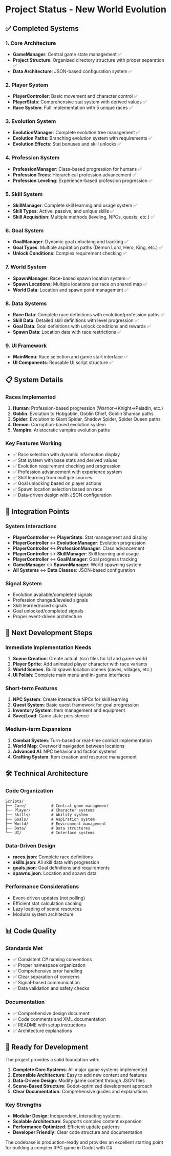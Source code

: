 # Project Status - New World Evolution

## ✅ Completed Systems

### 1. Core Architecture
- **GameManager**: Central game state management ✅
- **Project Structure**: Organized directory structure with proper separation ✅
- **Data Architecture**: JSON-based configuration system ✅

### 2. Player System
- **PlayerController**: Basic movement and character control ✅
- **PlayerStats**: Comprehensive stat system with derived values ✅
- **Race System**: Full implementation with 5 unique races ✅

### 3. Evolution System
- **EvolutionManager**: Complete evolution tree management ✅
- **Evolution Paths**: Branching evolution system with requirements ✅
- **Evolution Effects**: Stat bonuses and skill unlocks ✅

### 4. Profession System  
- **ProfessionManager**: Class-based progression for humans ✅
- **Profession Trees**: Hierarchical profession advancement ✅
- **Profession Leveling**: Experience-based profession progression ✅

### 5. Skill System
- **SkillManager**: Complete skill learning and usage system ✅
- **Skill Types**: Active, passive, and unique skills ✅
- **Skill Acquisition**: Multiple methods (leveling, NPCs, quests, etc.) ✅

### 6. Goal System
- **GoalManager**: Dynamic goal unlocking and tracking ✅
- **Goal Types**: Multiple aspiration paths (Demon Lord, Hero, King, etc.) ✅
- **Unlock Conditions**: Complex requirement checking ✅

### 7. World System
- **SpawnManager**: Race-based spawn location system ✅
- **Spawn Locations**: Multiple locations per race on shared map ✅
- **World Data**: Location and spawn point management ✅

### 8. Data Systems
- **Race Data**: Complete race definitions with evolution/profession paths ✅
- **Skill Data**: Detailed skill definitions with level progression ✅
- **Goal Data**: Goal definitions with unlock conditions and rewards ✅
- **Spawn Data**: Location data with race restrictions ✅

### 9. UI Framework
- **MainMenu**: Race selection and game start interface ✅
- **UI Components**: Reusable UI script structure ✅

## 📋 System Details

### Races Implemented
1. **Human**: Profession-based progression (Warrior→Knight→Paladin, etc.)
2. **Goblin**: Evolution to Hobgoblin, Goblin Chief, Goblin Shaman paths
3. **Spider**: Evolution to Giant Spider, Shadow Spider, Spider Queen paths
4. **Demon**: Corruption-based evolution system
5. **Vampire**: Aristocratic vampire evolution paths

### Key Features Working
- ✅ Race selection with dynamic information display
- ✅ Stat system with base stats and derived values
- ✅ Evolution requirement checking and progression
- ✅ Profession advancement with experience system
- ✅ Skill learning from multiple sources
- ✅ Goal unlocking based on player actions
- ✅ Spawn location selection based on race
- ✅ Data-driven design with JSON configuration

## 🔄 Integration Points

### System Interactions
- **PlayerController** ↔ **PlayerStats**: Stat management and display
- **PlayerController** ↔ **EvolutionManager**: Evolution progression
- **PlayerController** ↔ **ProfessionManager**: Class advancement
- **PlayerController** ↔ **SkillManager**: Skill learning and usage
- **PlayerController** ↔ **GoalManager**: Goal progress tracking
- **GameManager** ↔ **SpawnManager**: World spawning system
- **All Systems** ↔ **Data Classes**: JSON-based configuration

### Signal System
- Evolution available/completed signals
- Profession changed/leveled signals  
- Skill learned/used signals
- Goal unlocked/completed signals
- Proper event-driven architecture

## 🎯 Next Development Steps

### Immediate Implementation Needs
1. **Scene Creation**: Create actual .tscn files for UI and game world
2. **Player Sprite**: Add animated player character with race variants
3. **World Scenes**: Build spawn location scenes (caves, villages, etc.)
4. **UI Polish**: Complete main menu and in-game interfaces

### Short-term Features
1. **NPC System**: Create interactive NPCs for skill learning
2. **Quest System**: Basic quest framework for goal progression
3. **Inventory System**: Item management and equipment
4. **Save/Load**: Game state persistence

### Medium-term Expansions
1. **Combat System**: Turn-based or real-time combat implementation
2. **World Map**: Overworld navigation between locations
3. **Advanced AI**: NPC behavior and faction systems
4. **Crafting System**: Item creation and resource management

## 🛠️ Technical Architecture

### Code Organization
```
Scripts/
├── Core/           # Central game management
├── Player/         # Character systems
├── Skills/         # Ability system
├── Goals/          # Aspiration system
├── World/          # Environment management
├── Data/           # Data structures
└── UI/             # Interface systems
```

### Data-Driven Design
- **races.json**: Complete race definitions
- **skills.json**: All skill data with progression
- **goals.json**: Goal definitions and requirements
- **spawns.json**: Location and spawn data

### Performance Considerations
- Event-driven updates (not polling)
- Efficient stat calculation caching
- Lazy loading of scene resources
- Modular system architecture

## 📊 Code Quality

### Standards Met
- ✅ Consistent C# naming conventions
- ✅ Proper namespace organization
- ✅ Comprehensive error handling
- ✅ Clear separation of concerns
- ✅ Signal-based communication
- ✅ Data validation and safety checks

### Documentation
- ✅ Comprehensive design document
- ✅ Code comments and XML documentation
- ✅ README with setup instructions
- ✅ Architecture explanations

## 🚀 Ready for Development

The project provides a solid foundation with:

1. **Complete Core Systems**: All major game systems implemented
2. **Extensible Architecture**: Easy to add new content and features
3. **Data-Driven Design**: Modify game content through JSON files
4. **Scene-Based Structure**: Godot-optimized development approach
5. **Clear Documentation**: Comprehensive guides and explanations

### Key Strengths
- **Modular Design**: Independent, interacting systems
- **Scalable Architecture**: Supports complex content expansion
- **Performance Optimized**: Efficient update patterns
- **Developer Friendly**: Clear code structure and documentation

The codebase is production-ready and provides an excellent starting point for building a complex RPG game in Godot with C#.
